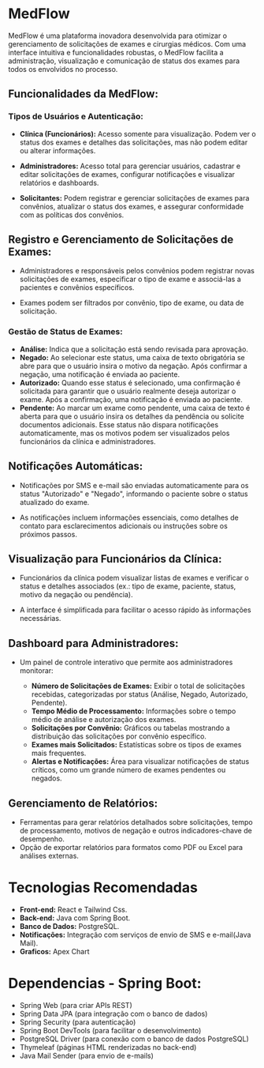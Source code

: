 # MedFlow

MedFlow é uma plataforma inovadora desenvolvida para otimizar o gerenciamento de solicitações de exames e cirurgias médicos. Com uma interface intuitiva e funcionalidades robustas, o MedFlow facilita a administração, visualização e comunicação de status dos exames para todos os envolvidos no processo.

## Funcionalidades da MedFlow:

### Tipos de Usuários e Autenticação:

- **Clínica (Funcionários):** Acesso somente para visualização. Podem ver o status dos exames e detalhes das solicitações, mas não podem editar ou alterar informações.

- **Administradores:** Acesso total para gerenciar usuários, cadastrar e editar solicitações de exames, configurar notificações e visualizar relatórios e dashboards.

- **Solicitantes:** Podem registrar e gerenciar solicitações de exames para convênios, atualizar o status dos exames, e assegurar conformidade com as políticas dos convênios.

## Registro e Gerenciamento de Solicitações de Exames:

- Administradores e responsáveis pelos convênios podem registrar novas solicitações de exames, especificar o tipo de exame e associá-las a pacientes e convênios específicos.

- Exames podem ser filtrados por convênio, tipo de exame, ou data de solicitação.

### Gestão de Status de Exames:

- **Análise:** Indica que a solicitação está sendo revisada para aprovação.
- **Negado:** Ao selecionar este status, uma caixa de texto obrigatória se abre para que o usuário insira o motivo da negação. Após confirmar a negação, uma notificação é enviada ao paciente.
- **Autorizado:** Quando esse status é selecionado, uma confirmação é solicitada para garantir que o usuário realmente deseja autorizar o exame. Após a confirmação, uma notificação é enviada ao paciente.
- **Pendente:** Ao marcar um exame como pendente, uma caixa de texto é aberta para que o usuário insira os detalhes da pendência ou solicite documentos adicionais. Esse status não dispara notificações automaticamente, mas os motivos podem ser visualizados pelos funcionários da clínica e administradores.

## Notificações Automáticas:

- Notificações por SMS e e-mail são enviadas automaticamente para os status "Autorizado" e "Negado", informando o paciente sobre o status atualizado do exame.

- As notificações incluem informações essenciais, como detalhes de contato para esclarecimentos adicionais ou instruções sobre os próximos passos.

## Visualização para Funcionários da Clínica:

- Funcionários da clínica podem visualizar listas de exames e verificar o status e detalhes associados (ex.: tipo de exame, paciente, status, motivo da negação ou pendência).

- A interface é simplificada para facilitar o acesso rápido às informações necessárias.


## Dashboard para Administradores:

- Um painel de controle interativo que permite aos administradores monitorar:

  - **Número de Solicitações de Exames:** Exibir o total de solicitações recebidas, categorizadas por status (Análise, Negado, Autorizado, Pendente).
  - **Tempo Médio de Processamento:** Informações sobre o tempo médio de análise e autorização dos exames.
  - **Solicitações por Convênio:** Gráficos ou tabelas mostrando a distribuição das solicitações por convênio específico.
  - **Exames mais Solicitados:** Estatísticas sobre os tipos de exames mais frequentes.
  - **Alertas e Notificações:** Área para visualizar notificações de status críticos, como um grande número de exames pendentes ou negados.


## Gerenciamento de Relatórios:

- Ferramentas para gerar relatórios detalhados sobre solicitações, tempo de processamento, motivos de negação e outros indicadores-chave de desempenho.
- Opção de exportar relatórios para formatos como PDF ou Excel para análises externas.


# Tecnologias Recomendadas

- **Front-end:**  React e Tailwind Css.
- **Back-end:** Java com Spring Boot.
- **Banco de Dados:** PostgreSQL.
- **Notificações:** Integração com serviços de envio de SMS e e-mail(Java Mail).
- **Graficos:** Apex Chart

# Dependencias - Spring Boot:

- Spring Web (para criar APIs REST)
- Spring Data JPA (para integração com o banco de dados)
- Spring Security (para autenticação)
- Spring Boot DevTools (para facilitar o desenvolvimento)
- PostgreSQL Driver (para conexão com o banco de dados PostgreSQL)
- Thymeleaf (páginas HTML renderizadas no back-end)
- Java Mail Sender (para envio de e-mails)